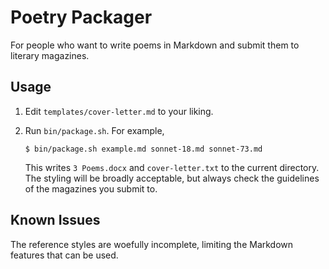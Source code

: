 # Poetry Packager

For people who want to write poems in Markdown and submit them to literary magazines.

## Usage

1.  Edit `templates/cover-letter.md` to your liking.

2.  Run `bin/package.sh`. For example,

        $ bin/package.sh example.md sonnet-18.md sonnet-73.md

    This writes `3 Poems.docx` and `cover-letter.txt` to the current directory.
    The styling will be broadly acceptable, but always check the guidelines
    of the magazines you submit to.

## Known Issues

The reference styles are woefully incomplete, limiting the Markdown features that can be used.
